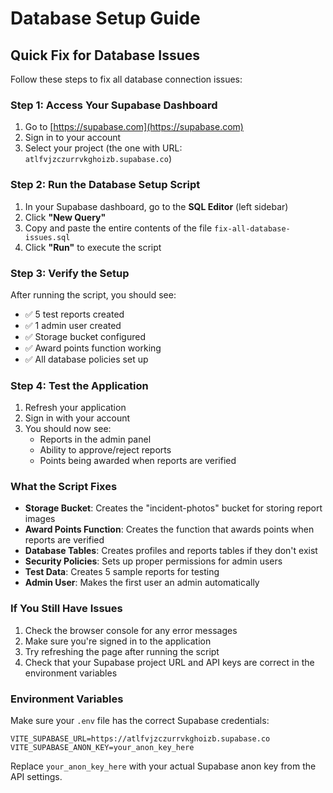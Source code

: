 # Database Setup Guide

## Quick Fix for Database Issues

Follow these steps to fix all database connection issues:

### Step 1: Access Your Supabase Dashboard

1. Go to [https://supabase.com](https://supabase.com)
2. Sign in to your account
3. Select your project (the one with URL: `atlfvjzczurrvkghoizb.supabase.co`)

### Step 2: Run the Database Setup Script

1. In your Supabase dashboard, go to the **SQL Editor** (left sidebar)
2. Click **"New Query"**
3. Copy and paste the entire contents of the file `fix-all-database-issues.sql`
4. Click **"Run"** to execute the script

### Step 3: Verify the Setup

After running the script, you should see:
- ✅ 5 test reports created
- ✅ 1 admin user created
- ✅ Storage bucket configured
- ✅ Award points function working
- ✅ All database policies set up

### Step 4: Test the Application

1. Refresh your application
2. Sign in with your account
3. You should now see:
   - Reports in the admin panel
   - Ability to approve/reject reports
   - Points being awarded when reports are verified

### What the Script Fixes

- **Storage Bucket**: Creates the "incident-photos" bucket for storing report images
- **Award Points Function**: Creates the function that awards points when reports are verified
- **Database Tables**: Creates profiles and reports tables if they don't exist
- **Security Policies**: Sets up proper permissions for admin users
- **Test Data**: Creates 5 sample reports for testing
- **Admin User**: Makes the first user an admin automatically

### If You Still Have Issues

1. Check the browser console for any error messages
2. Make sure you're signed in to the application
3. Try refreshing the page after running the script
4. Check that your Supabase project URL and API keys are correct in the environment variables

### Environment Variables

Make sure your `.env` file has the correct Supabase credentials:

```
VITE_SUPABASE_URL=https://atlfvjzczurrvkghoizb.supabase.co
VITE_SUPABASE_ANON_KEY=your_anon_key_here
```

Replace `your_anon_key_here` with your actual Supabase anon key from the API settings.
